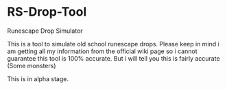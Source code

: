 RS-Drop-Tool
============

Runescape Drop Simulator

This is a tool to simulate old school runescape drops. Please keep in mind i am getting all my information from the official
wiki page so i cannot guarantee this tool is 100% accurate. But i will tell you this is fairly accurate (Some monsters)

This is in alpha stage.
